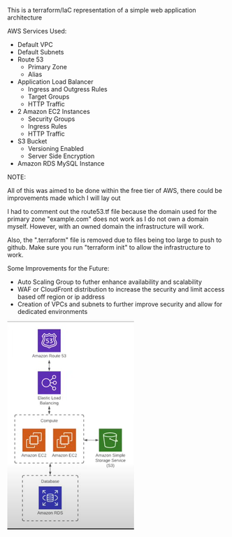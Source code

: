 This is a terraform/IaC representation of a simple web application architecture

AWS Services Used:
- Default VPC
- Default Subnets
- Route 53 
    - Primary Zone                                                                       
    - Alias
- Application Load Balancer
    - Ingress and Outgress Rules
    - Target Groups
    - HTTP Traffic
- 2 Amazon EC2 Instances
    - Security Groups 
    - Ingress Rules
    - HTTP Traffic
- S3 Bucket
    - Versioning Enabled
    - Server Side Encryption
- Amazon RDS MySQL Instance

NOTE:

All of this was aimed to be done within the free tier of AWS, there could be improvements made which I will lay out

I had to comment out the route53.tf file because the domain used for the primary zone "example.com" does not work as I do not own a domain myself. However, with an owned domain the infrastructure will work. 

Also, the ".terraform" file is removed due to files being too large to push to github. Make sure you run "terraform init" to allow the infrastructure to work. 

Some Improvements for the Future: 

- Auto Scaling Group to futher enhance availability and scalability
- WAF or CloudFront distribution to increase the security and limit access based off region or ip address
- Creation of VPCs and subnets to further improve security and allow for dedicated environments 



 ![Web App Architecture](WebAppArchitecture.png)


